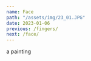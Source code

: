 ```yaml
---
name: Face
path: "/assets/img/23_01.JPG"
date: 2023-01-06
previous: /fingers/
next: /face/
---
```


a painting